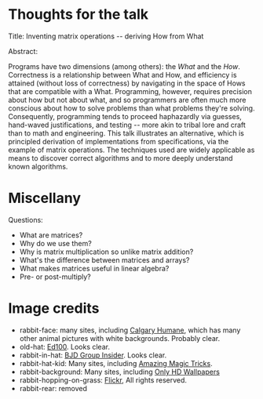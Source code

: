 # Thoughts for the talk

Title: Inventing matrix operations -- deriving How from What

Abstract:

 >
Programs have two dimensions (among others): the *What* and the *How*. 
Correctness is a relationship between What and How, and efficiency is attained (without loss of correctness) by navigating in the space of Hows that are compatible with a What.
Programming, however, requires precision about how but not about what, and so programmers are often much more conscious about how to solve problems than what problems they're solving.
Consequently, programming tends to proceed haphazardly via guesses, hand-waved justifications, and testing -- more akin to tribal lore and craft than to math and engineering.
This talk illustrates an alternative, which is principled derivation of implementations from specifications, via the example of matrix operations.
The techniques used are widely applicable as means to discover correct algorithms and to more deeply understand known algorithms.

# Miscellany

Questions:

*   What are matrices?
*   Why do we use them?
*   Why is matrix multiplication so unlike matrix addition?
*   What's the difference between matrices and arrays?
*   What makes matrices useful in linear algebra?
*   Pre- or post-multiply?

# Image credits

*   rabbit-face: many sites, including [Calgary Humane](http://www.calgaryhumane.ca/page.aspx?pid=369), which has many other animal pictures with white backgrounds.
    Probably clear.
*   old-hat: [Ed100](http://www.ed100.org/edprezi/old-hat/).
    Looks clear.
*   rabbit-in-hat: [BJD Group Insider](http://blog.bjdgroup.com/2012/11/05/temp-and-interim-tax-scare/).
    Looks clear.
*   rabbit-hat-kid: Many sites, including [Amazing Magic Tricks](http://amazingmagictricks.net/magic-tricks-for-children/).
*   rabbit-background: Many sites, including [Only HD Wallpapers](http://onlyhdwallpapers.com/high-definition-wallpaper/bunnies-desktop-hd-wallpaper-874367/)
*   rabbit-hopping-on-grass: [Flickr](http://www.flickr.com/photos/edwardkaye/2402986746/in/pool-81431815@N00/), All rights reserved.
*   rabbit-rear: removed

